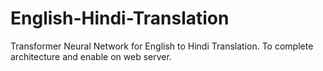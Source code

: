 # English-Hindi-Translation

Transformer Neural Network for English to Hindi Translation. To complete architecture and enable on web server.
